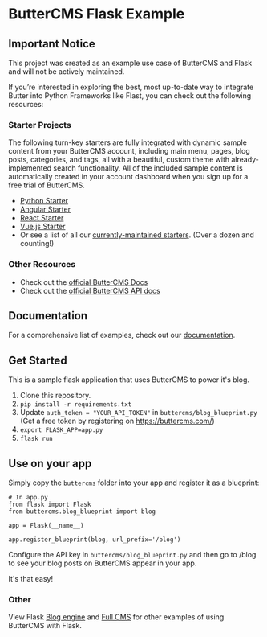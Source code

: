 # ButterCMS Flask Example

## Important Notice
This project was created as an example use case of ButterCMS and Flask and will not be actively maintained. 

If you’re interested in exploring the best, most up-to-date way to integrate Butter into Python Frameworks like Flast, you can check out the following resources:

### Starter Projects

The following turn-key starters are fully integrated with dynamic sample content from your ButterCMS account, including main menu, pages, blog posts, categories, and tags, all with a beautiful, custom theme with already-implemented search functionality. All of the included sample content is automatically created in your account dashboard when you sign up for a free trial of ButterCMS.
- [Python Starter](https://buttercms.com/starters/python-starter-project/)
- [Angular Starter](https://buttercms.com/starters/angular-starter-project/)
- [React Starter](https://buttercms.com/starters/react-starter-project/)
- [Vue.js Starter](https://buttercms.com/starters/vuejs-starter-project/)
- Or see a list of all our [currently-maintained starters](https://buttercms.com/starters/). (Over a dozen and counting!)

### Other Resources
- Check out the [official ButterCMS Docs](https://buttercms.com/docs/)
- Check out the [official ButterCMS API docs](https://buttercms.com/docs/api/)

## Documentation

For a comprehensive list of examples, check out our [documentation](https://buttercms.com/docs/).

## Get Started

This is a sample flask application that uses ButterCMS to power it's blog. 

1. Clone this repository.
2. `pip install -r requirements.txt`
3. Update `auth_token = "YOUR_API_TOKEN"` in `buttercms/blog_blueprint.py`  (Get a free token by registering on https://buttercms.com/)
4. `export FLASK_APP=app.py`
5. `flask run`

## Use on your app

Simply copy the `buttercms` folder into your app and register it as a blueprint:

```
# In app.py
from flask import Flask
from buttercms.blog_blueprint import blog

app = Flask(__name__)

app.register_blueprint(blog, url_prefix='/blog')
```

Configure the API key in `buttercms/blog_blueprint.py` and then go to /blog to see your blog posts on ButterCMS appear in your app. 

It's that easy!

### Other

View Flask [Blog engine](https://buttercms.com/flask-blog-engine/) and [Full CMS](https://buttercms.com/flask-cms/) for other examples of using ButterCMS with Flask.
